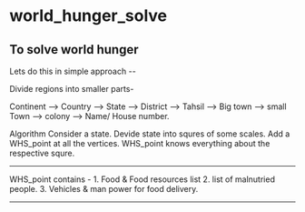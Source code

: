 # world_hunger_solve
To solve world hunger 
-----------------------------------------------------------------------------------------------------------------------------------------------------------------------------------
Lets do this in simple approach --

Divide regions into smaller parts-

Continent --> Country --> State --> District --> Tahsil --> Big town --> small Town --> colony --> Name/ House number.

Algorithm 
Consider a state.
Devide state into squres of some scales.
Add a WHS_point at all the vertices.
WHS_point knows everything about the respective squre.

---------------------------------------------------------------
WHS_point contains - 1. Food & Food resources list
                     2. list of malnutried people.
                     3. Vehicles & man power for food delivery.
                     
---------------------------------------------------------------                     
